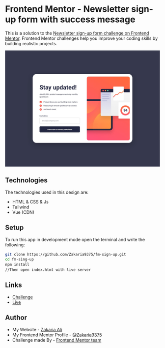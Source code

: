 # Frontend Mentor - Newsletter sign-up form with success message

This is a solution to the [Newsletter sign-up form challenge on Frontend Mentor](https://www.frontendmentor.io/challenges/newsletter-signup-form-with-success-message-3FC1AZbNrv). Frontend Mentor challenges help you improve your coding skills by building realistic projects.

![Design preview](./design/desktop-design.jpg)

## Technologies

The technologies used in this design are:

* HTML & CSS & Js
* Tailwind
* Vue (CDN)

## Setup

To run this app in development mode open the terminal and write the following:

```sh  
git clone https://github.com/Zakaria9375/fm-sign-up.git  
cd fm-sing-up  
npm install  
//Then open index.html with live server
```

## Links

* [Challenge](https://www.frontendmentor.io/challenges/newsletter-signup-form-with-success-message-3FC1AZbNrv)  
* [Live](https://zakaria9375.github.io/fm-sign-up/)

## Author

* My Website - [Zakaria Ali](https://zaportfolio.com/)
* My Frontend Mentor Profile - [@Zakaria9375](https://www.frontendmentor.io/profile/Zakaria9375)
* Challenge made By - [Frontend Mentor team](https://www.frontendmentor.io/)
